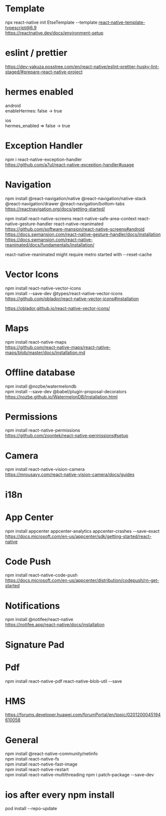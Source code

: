 # Template

npx react-native init EtseTemplate --template react-native-template-typescript@6.9  
https://reactnative.dev/docs/environment-setup

# eslint / prettier

https://dev-yakuza.posstree.com/en/react-native/eslint-prettier-husky-lint-staged/#prepare-react-native-project  

# hermes enabled

android  
enableHermes: false -> true  

ios  
hermes_enabled => false -> true  

# Exception Handler

npm i react-native-exception-handler  
https://github.com/a7ul/react-native-exception-handler#usage  

# Navigation

npm install @react-navigation/native @react-navigation/native-stack @react-navigation/drawer @react-navigation/bottom-tabs  
https://reactnavigation.org/docs/getting-started/  

npm install react-native-screens react-native-safe-area-context react-native-gesture-handler react-native-reanimated
https://github.com/software-mansion/react-native-screens#android
https://docs.swmansion.com/react-native-gesture-handler/docs/installation
https://docs.swmansion.com/react-native-reanimated/docs/fundamentals/installation/

react-native-reanimated might require metro started with --reset-cache

# Vector Icons

npm install react-native-vector-icons  
npm install --save-dev @types/react-native-vector-icons  
https://github.com/oblador/react-native-vector-icons#installation  

https://oblador.github.io/react-native-vector-icons/  

# Maps

npm install react-native-maps  
https://github.com/react-native-maps/react-native-maps/blob/master/docs/installation.md

# Offline database

npm install @nozbe/watermelondb  
npm install --save-dev @babel/plugin-proposal-decorators  
https://nozbe.github.io/WatermelonDB/Installation.html  

# Permissions

npm install react-native-permissions  
https://github.com/zoontek/react-native-permissions#setup

# Camera

npm install react-native-vision-camera  
https://mrousavy.com/react-native-vision-camera/docs/guides  

# i18n

# App Center

npm install appcenter appcenter-analytics appcenter-crashes --save-exact  
https://docs.microsoft.com/en-us/appcenter/sdk/getting-started/react-native

# Code Push

npm install react-native-code-push  
https://docs.microsoft.com/en-us/appcenter/distribution/codepush/rn-get-started

# Notifications

npm install @notifee/react-native  
https://notifee.app/react-native/docs/installation  

# Signature Pad

# Pdf

npm install react-native-pdf react-native-blob-util --save

# HMS

https://forums.developer.huawei.com/forumPortal/en/topic/0201200045194610058



# General

npm install @react-native-community/netinfo  
npm install react-native-fs  
npm install react-native-fast-image  
npm install react-native-restart  
npm install react-native-multithreading
npm i patch-package --save-dev

# ios after every npm install

pod install --repo-update  
